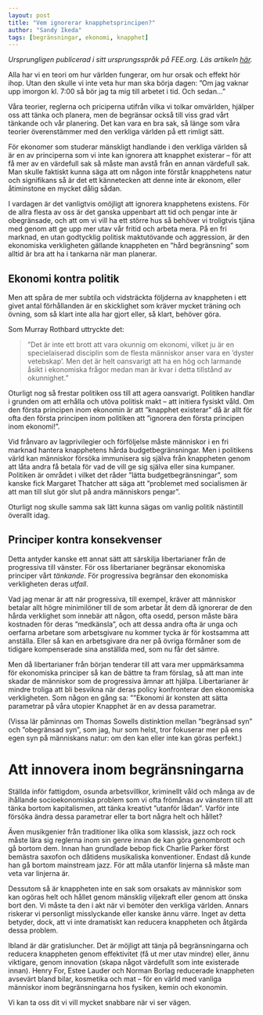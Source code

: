 ```yaml
---
layout: post
title: "Vem ignorerar knapphetsprincipen?"
author: "Sandy Ikeda"
tags: [begränsningar, ekonomi, knapphet]
---
```


*Ursprungligen publicerad i sitt ursprungsspråk på FEE.org. Läs artikeln [här](http://fee.org/freeman/detail/who-ignores-the-principle-of-scarcity).*

Alla har vi en teori om hur världen fungerar, om hur orsak och effekt hör ihop. Utan den skulle vi inte veta hur man ska börja dagen: ”Om jag vaknar upp imorgon kl. 7:00 så bör jag ta mig till arbetet i tid. Och sedan…”

Våra teorier, reglerna och priciperna utifrån vilka vi tolkar omvärlden, hjälper oss att tänka och planera, men de begränsar också till viss grad vårt tänkande och vår planering. Det kan vara en bra sak, så länge som våra teorier överenstämmer med den verkliga världen på ett rimligt sätt.


För ekonomer som studerar mänskligt handlande i den verkliga världen så är en av principerna som vi inte kan ignorera att knapphet existerar – för att få mer av en värdefull sak så måste man avstå från en annan värdefull sak. Man skulle faktiskt kunna säga att om någon inte förstår knapphetens natur och signifikans så är det ett kännetecken att denne inte är ekonom, eller åtiminstone en mycket dålig sådan.

I vardagen är det vanligtvis omöjligt att ignorera knapphetens existens. För de allra flesta av oss är det ganska uppenbart att tid och pengar inte är obegränsade, och att om vi vill ha ett större hus så behöver vi troligtvis tjäna med genom att ge upp mer utav vår fritid och arbeta mera. På en fri marknad, en utan godtycklig politisk maktutövande och aggression, är den ekonomiska verkligheten gällande knappheten en ”hård begränsning” som alltid är bra att ha i tankarna när man planerar.

## Ekonomi kontra politik
Men att spåra de mer subtila och vidsträckta följderna av knappheten i ett givet antal förhållanden är en skicklighet som kräver mycket träning och övning, som så klart inte alla har gjort eller, så klart, behöver göra.

Som Murray Rothbard uttryckte det:

>”Det är inte ett brott att vara okunnig om ekonomi, vilket ju är en specielaiserad disciplin som de flesta människor anser vara en ’dyster vetebskap’. Men det är helt oansvarigt att ha en hög och larmande åsikt i ekonomiska frågor medan man är kvar i detta tillstånd av okunnighet.”

Oturligt nog så frestar politiken oss till att agera oansvarigt. Politiken handlar i grunden om att erhålla och utöva politisk makt – att initiera fysiskt våld. Om den första principen inom ekonomin är att ”knapphet existerar” då är allt för ofta den första principen inom politiken att ”ignorera den första principen inom ekonomi!”.

Vid frånvaro av lagprivilegier och förföljelse måste människor i en fri marknad hantera knapphetens hårda budgetbegränsningar. Men i politikens värld kan människor försöka immunisera sig själva från knappheten genom att låta andra få betala för vad de vill ge sig själva eller sina kumpaner. Politiken är området i vilket det råder ”lätta budgetbegränsningar”, som kanske fick Margaret Thatcher att säga att ”problemet med socialismen är att man till slut gör slut på andra människors pengar”.

Oturligt nog skulle samma sak lätt kunna sägas om vanlig politik nästintill överallt idag.

## Principer kontra konsekvenser
Detta antyder kanske ett annat sätt att särskilja libertarianer från de progressiva till vänster. För oss libertarianer begränsar ekonomiska principer vårt *tänkande*. För progressiva begränsar den ekonomiska verkligheten deras *utfall*.

Vad jag menar är att när progressiva, till exempel, kräver att människor betalar allt högre minimilöner till de som arbetar åt dem då ignorerar de den hårda verklighet som innebär att någon, ofta osedd, person måste bära kostnaden för deras ”medkänsla”, och att dessa andra ofta är unga och oerfarna arbetare som arbetsgivare nu kommer tycka är för kostsamma att anställa. Eller så kan en arbetsgivare dra ner på övriga förmåner som de tidigare kompenserade sina anställda med, som nu får det sämre.

Men då libertarianer från början tenderar till att vara mer uppmärksamma för ekonomiska principer så kan de bättre ta fram förslag, så att man inte skadar de människor som de progressiva ämnar att hjälpa. Libertarianer är mindre troliga att bli besvikna när deras policy konfronterar den ekonomiska verkligheten. Som någon en gång sa: ””Ekonomi är konsten att sätta parametrar på våra utopier Knapphet är en av dessa parametrar.

(Vissa lär påminnas om Thomas Sowells distinktion mellan ”begränsad syn” och ”obegränsad syn”, som jag, hur som helst, tror fokuserar mer på ens egen syn på människans natur: om den kan eller inte kan göras perfekt.)

# Att innovera inom begränsningarna
Ställda inför fattigdom, osunda arbetsvillkor, kriminellt våld och många av de ihållande socioekonomiska problem som vi ofta frömånas av vänstern till att tänka bortom kapitalismen, att tänka kreativt ”utanför lådan”. Varför inte försöka ändra dessa parametrar eller ta bort några helt och hållet?

Även musikgenier från traditioner lika olika som klassisk, jazz och rock måste lära sig reglerna inom sin genre innan de kan göra genombrott och gå bortom dem. Innan han grundlade bebop fick Charlie Parker först bemästra saxofon och dåtidens musikaliska konventioner. Endast då kunde han gå bortom mainstream jazz. För att måla utanför linjerna så måste man veta var linjerna är.

Dessutom så är knappheten inte en sak som orsakats av människor som kan ogöras helt och hållet genom mänsklig viljekraft eller genom att önska bort den. Vi måste ta den i akt när vi bemöter den verkliga världen. Annars riskerar vi personligt misslyckande eller kanske ännu värre. Inget av detta betyder, dock, att vi inte dramatiskt kan reducera knappheten och åtgärda dessa problem.

Ibland är där gratisluncher. Det är möjligt att tänja på begränsningarna och reducera knappheten genom effektivitet (få ut mer utav mindre) eller, ännu viktigare, genom innovation (skapa något värdefullt som inte existerade innan). Henry For, Estee Lauder och Norman Borlag reducerade knappheten avsevärt bland bilar, kosmetika och mat – för en värld med vanliga människor inom begränsningarna hos fysiken, kemin och ekonomin.

Vi kan ta oss dit vi vill mycket snabbare när vi ser vägen.